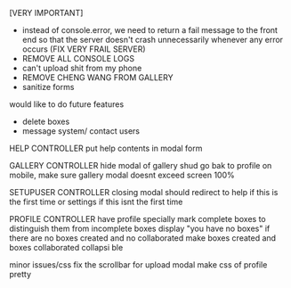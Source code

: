 [VERY IMPORTANT]
- instead of console.error, we need to return a fail message to the front end so that the server doesn't crash unnecessarily whenever any error occurs (FIX VERY FRAIL SERVER)
- REMOVE ALL CONSOLE LOGS
- can't upload shit from my phone
- REMOVE CHENG WANG FROM GALLERY
- sanitize forms

would like to do future features
- delete boxes
- message system/ contact users


HELP CONTROLLER
put help contents in modal form

GALLERY CONTROLLER
hide modal of gallery shud go bak to profile
on mobile, make sure gallery modal doesnt exceed screen 100%

SETUPUSER CONTROLLER
closing modal should redirect to help if this is the first time
	or settings if this isnt the first time

PROFILE CONTROLLER
have profile specially mark complete boxes to distinguish them from incomplete boxes
display "you have no boxes" if there are no boxes created and no collaborated
make boxes created and boxes collaborated collapsi
ble

minor issues/css
fix the scrollbar for upload modal
make css of profile pretty